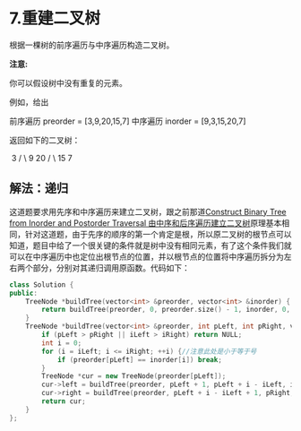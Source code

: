 # 7.重建二叉树 

根据一棵树的前序遍历与中序遍历构造二叉树。

**注意:**

你可以假设树中没有重复的元素。

例如，给出

前序遍历 preorder = [3,9,20,15,7] 中序遍历 inorder = [9,3,15,20,7]

返回如下的二叉树：

​    3   / \  9  20    /  \   15   7



## 解法：递归

这道题要求用先序和中序遍历来建立二叉树，跟之前那道[Construct Binary Tree from Inorder and Postorder Traversal 由中序和后序遍历建立二叉树](http://www.cnblogs.com/grandyang/p/4296193.html)原理基本相同，针对这道题，由于先序的顺序的第一个肯定是根，所以原二叉树的根节点可以知道，题目中给了一个很关键的条件就是树中没有相同元素，有了这个条件我们就可以在中序遍历中也定位出根节点的位置，并以根节点的位置将中序遍历拆分为左右两个部分，分别对其递归调用原函数。代码如下：

```C++
class Solution {
public:
    TreeNode *buildTree(vector<int> &preorder, vector<int> &inorder) {
        return buildTree(preorder, 0, preorder.size() - 1, inorder, 0, inorder.size() - 1);
    }
    TreeNode *buildTree(vector<int> &preorder, int pLeft, int pRight, vector<int> &inorder, int iLeft, int iRight) {
        if (pLeft > pRight || iLeft > iRight) return NULL;
        int i = 0;
        for (i = iLeft; i <= iRight; ++i) {//注意此处是小于等于号
            if (preorder[pLeft] == inorder[i]) break;
        }
        TreeNode *cur = new TreeNode(preorder[pLeft]);
        cur->left = buildTree(preorder, pLeft + 1, pLeft + i - iLeft, inorder, iLeft, i - 1);
        cur->right = buildTree(preorder, pLeft + i - iLeft + 1, pRight, inorder, i + 1, iRight);
        return cur;
    }
};

```

